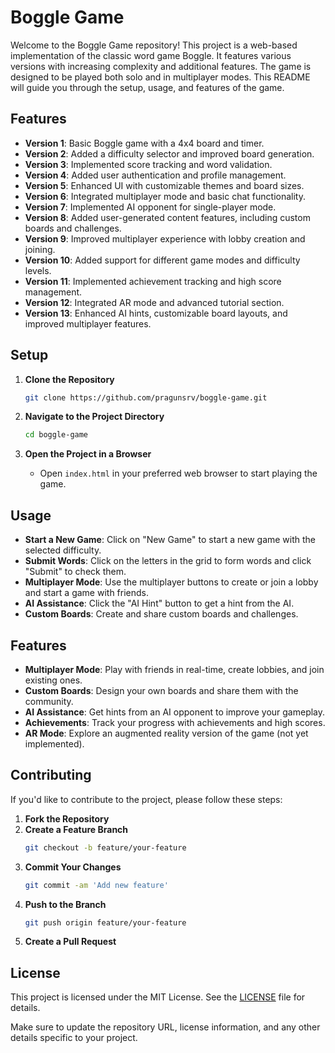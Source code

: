 # Boggle Game

Welcome to the Boggle Game repository! This project is a web-based implementation of the classic word game Boggle. It features various versions with increasing complexity and additional features. The game is designed to be played both solo and in multiplayer modes. This README will guide you through the setup, usage, and features of the game.

## Features

- **Version 1**: Basic Boggle game with a 4x4 board and timer.
- **Version 2**: Added a difficulty selector and improved board generation.
- **Version 3**: Implemented score tracking and word validation.
- **Version 4**: Added user authentication and profile management.
- **Version 5**: Enhanced UI with customizable themes and board sizes.
- **Version 6**: Integrated multiplayer mode and basic chat functionality.
- **Version 7**: Implemented AI opponent for single-player mode.
- **Version 8**: Added user-generated content features, including custom boards and challenges.
- **Version 9**: Improved multiplayer experience with lobby creation and joining.
- **Version 10**: Added support for different game modes and difficulty levels.
- **Version 11**: Implemented achievement tracking and high score management.
- **Version 12**: Integrated AR mode and advanced tutorial section.
- **Version 13**: Enhanced AI hints, customizable board layouts, and improved multiplayer features.

## Setup

1. **Clone the Repository**
   ```bash
   git clone https://github.com/pragunsrv/boggle-game.git
   ```

2. **Navigate to the Project Directory**
   ```bash
   cd boggle-game
   ```

3. **Open the Project in a Browser**
   - Open `index.html` in your preferred web browser to start playing the game.

## Usage

- **Start a New Game**: Click on "New Game" to start a new game with the selected difficulty.
- **Submit Words**: Click on the letters in the grid to form words and click "Submit" to check them.
- **Multiplayer Mode**: Use the multiplayer buttons to create or join a lobby and start a game with friends.
- **AI Assistance**: Click the "AI Hint" button to get a hint from the AI.
- **Custom Boards**: Create and share custom boards and challenges.

## Features

- **Multiplayer Mode**: Play with friends in real-time, create lobbies, and join existing ones.
- **Custom Boards**: Design your own boards and share them with the community.
- **AI Assistance**: Get hints from an AI opponent to improve your gameplay.
- **Achievements**: Track your progress with achievements and high scores.
- **AR Mode**: Explore an augmented reality version of the game (not yet implemented).

## Contributing

If you'd like to contribute to the project, please follow these steps:

1. **Fork the Repository**
2. **Create a Feature Branch**
   ```bash
   git checkout -b feature/your-feature
   ```
3. **Commit Your Changes**
   ```bash
   git commit -am 'Add new feature'
   ```
4. **Push to the Branch**
   ```bash
   git push origin feature/your-feature
   ```
5. **Create a Pull Request**

## License

This project is licensed under the MIT License. See the [LICENSE](LICENSE) file for details.


Make sure to update the repository URL, license information, and any other details specific to your project.
